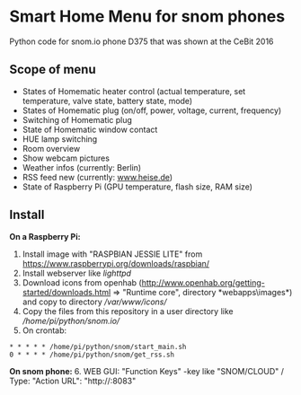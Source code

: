 Smart Home Menu for snom phones
===============================

Python code for snom.io phone D375 that was shown at the CeBit 2016

Scope of menu
-------------
* States of Homematic heater control (actual temperature, set temperature, valve state, battery state, mode)
* States of Homematic plug (on/off, power, voltage, current, frequency)
* Switching of Homematic plug
* State of Homematic window contact
* HUE lamp switching
* Room overview
* Show webcam pictures
* Weather infos (currently: Berlin)
* RSS feed new (currently: www.heise.de)
* State of Raspberry Pi (GPU temperature, flash size, RAM size)

Install
-------

**On a Raspberry Pi:**
 1. Install image with "RASPBIAN JESSIE LITE" from https://www.raspberrypi.org/downloads/raspbian/ 
 2. Install webserver like *lighttpd* 
 3. Download icons from openhab (http://www.openhab.org/getting-started/downloads.html => "Runtime core", directory *webapps\images\*) and copy to directory */var/www/icons/* 
 4. Copy the files from this repository in a user directory like */home/pi/python/snom.io/*  
 5. On crontab:
```
* * * * * /home/pi/python/snom/start_main.sh
0 * * * * /home/pi/python/snom/get_rss.sh
```

**On snom phone:**
 6. WEB GUI: "Function Keys" -key like "SNOM/CLOUD" / Type: "Action URL": "http://<IP addr. of Rasperry Pi>:8083"
 


